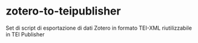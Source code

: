 # zotero-to-teipublisher
Set di script di esportazione di dati Zotero in formato TEI-XML riutilizzabile in TEI Publisher
